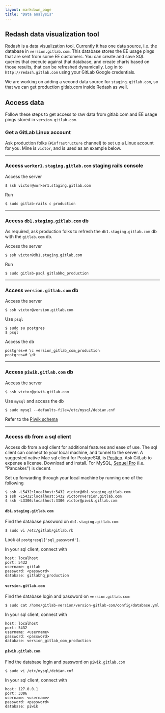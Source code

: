 ```yaml
---
layout: markdown_page
title: "Data analysis"
---
```

## Redash data visualization tool
Redash is a data visualization tool. Currently it has one data source, i.e. the database in `version.gitlab.com`. 
This database stores the EE usage pings that are sent from some EE customers.
You can create and save SQL queries that execute against that database, and create charts based on those results, that can be refreshed dynamically.
Log in to `http://redash.gitlab.com` using your GitLab Google credentials.

We are working on adding a second data source for `staging.gitlab.com`, so that we can get production gitlab.com inside Redash as well.

## Access data
Follow these steps to get access to raw data from gitlab.com and EE usage pings stored in `version.gitlab.com`.

### Get a GitLab Linux account
Ask production folks (`#infrastructure` channel) to set up a Linux account for you. Mine is `victor`, and is used as an example below.

---

### Access `worker1.staging.gitlab.com` staging rails console
Access the server
```
$ ssh victor@worker1.staging.gitlab.com
```

Run
```
$ sudo gitlab-rails c production
```

---

### Access `db1.staging.gitlab.com` db
As required, ask production folks to refresh the `db1.staging.gitlab.com` db with the `gitlab.com` db.

Access the server
```
$ ssh victor@db1.staging.gitlab.com
```

Run
```
$ sudo gitlab-psql gitlabhq_production
```

---

### Access `version.gitlab.com` db
Access the server
```
$ ssh victor@version.gitlab.com
```

Use `psql`
```
$ sudo su postgres
$ psql
```

Access the db
```
postgres=# \c version_gitlab_com_production
postgres=# \dt
```

---

### Access `piwik.gitlab.com` db
Access the server
```
$ ssh victor@piwik.gitlab.com
```

Use `mysql` and access the db
```
$ sudo mysql --defaults-file=/etc/mysql/debian.cnf
```

Refer to the [Piwik schema](https://developer.piwik.org/guides/persistence-and-the-mysql-backend)

---

### Access db from a sql client
Access db from a sql client for additional features and ease of use. The sql client can connect to your local machine, and tunnel to the server. A suggested native Mac sql client for PostgreSQL is [Postico](https://eggerapps.at/postico/). Ask GitLab to expense a license. Download and install. For MySQL, [Sequel Pro](http://sequelpro.com) (i.e. "Pancakes") is decent.


Set up forwarding through your local machine by running one of the following
```
$ ssh -L5432:localhost:5432 victor@db1.staging.gitlab.com
$ ssh -L5432:localhost:5432 victor@version.gitlab.com
$ ssh -L3306:localhost:3306 victor@piwik.gitlab.com
```

#### `db1.staging.gitlab.com`
Find the database password on `db1.staging.gitlab.com`
```
$ sudo vi /etc/gitlab/gitlab.rb
```
Look at `postgresql['sql_password']`.

In your sql client, connect with
```
host: localhost
port: 5432
username: gitlab
password: <password>
database: gitlabhq_production
```

#### `version.gitlab.com`
Find the database login and password on `version.gitlab.com`
```
$ sudo cat /home/gitlab-version/version-gitlab-com/config/database.yml
```

In your sql client, connect with
```
host: localhost
port: 5432
username: <username>
password: <password>
database: version_gitlab_com_production
```

#### `piwik.gitlab.com`
Find the database login and password on `piwik.gitlab.com`
```
$ sudo vi /etc/mysql/debian.cnf
```

In your sql client, connect with
```
host: 127.0.0.1
port: 3306
username: <username>
password: <password>
database: piwik
```
